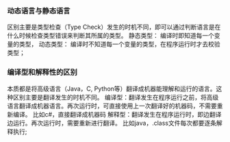 ### 动态语言与静态语言
区别主要是类型检查（Type Check）发生的时机不同，即可以通过判断语言是在什么时候检查类型错误来判断其所属的类型。
   静态类型： 编译时即知道每一个变量的类型，
   动态类型： 编译时不知道每一个变量的类型，在程序运行时才去校验类型；

### 编译型和解释性的区别
本质都是将高级语言（Java，C, Python等）翻译成机器能理解和运行的语言。这种区别主要是翻译发生的时机不同。
    编译型：翻译发生在程序运行之前，将高级语言翻译成机器语言。再次运行时，可直接使用上一次翻译好的机器码，不需要重新编译。
             比如c#，直接翻译成机器码
    解释型：翻译发生在程序运行时，即边翻译边运行。再次运行时，需要重新进行翻译。
             比如java，.class文件每次都要逐条解释执行;